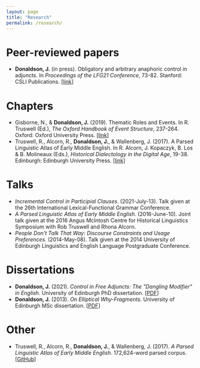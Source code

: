 ```yaml
---
layout: page
title: "Research"
permalink: /research/
---
```


# Peer-reviewed papers

* **Donaldson, J.** (in press). Obligatory and arbitrary anaphoric control in adjuncts. In _Proceedings of the LFG21 Conference_, 73-82. Stanford: CSLI Publications. \[[link](https://web.stanford.edu/group/cslipublications/cslipublications/LFG/LFG-2021/lfg2021-donaldson.pdf)\]

# Chapters

* Gisborne, N., & **Donaldson, J.** (2019). Thematic Roles and Events. In R. Truswell (Ed.), _The Oxford Handbook of Event Structure_, 237-264. Oxford: Oxford University Press. \[[link](https://www.oxfordhandbooks.com/view/10.1093/oxfordhb/9780199685318.001.0001/oxfordhb-9780199685318-e-30)\]
* Truswell, R., Alcorn, R., **Donaldson, J.**, & Wallenberg, J. (2017). A Parsed Linguistic Atlas of Early Middle English. In R. Alcorn, J. Kopaczyk, B. Los & B. Molineaux (Eds.), _Historical Dialectology in the Digital Age_, 19-38. Edinburgh: Edinburgh University Press. \[[link](https://edinburghuniversitypress.com/book-historical-dialectology-in-the-digital-age.html)\]

# Talks

* _Incremental Control in Participial Clauses_. (2021-July-13).  Talk given at the 26th International Lexical-Functional Grammar Conference.
* _A Parsed Linguistic Atlas of Early Middle English_. (2016-June-10).  Joint talk given at the 2016 Angus McIntosh Centre for Historical Linguistics Symposium with Rob Truswell and Rhona Alcorn.
* _People Don't Talk That Way: Discourse Constraints and Usage Preferences_. (2014-May-08). Talk given at the 2014 University of Edinburgh Linguistics and English Language Postgraduate Conference.

# Dissertations

* **Donaldson, J.** (2021). _Control in Free Adjuncts: The "Dangling Modifier" in English_. University of Edinburgh PhD dissertation. \[[PDF](https://era.ed.ac.uk/handle/1842/37779)\]
* **Donaldson, J.** (2013). _On Elliptical Why-Fragments_. University of Edinburgh MSc dissertation. \[[PDF](https://era.ed.ac.uk/handle/1842/8641)\]

# Other

* Truswell, R., Alcorn, R., **Donaldson, J.**, & Wallenberg, J. (2017). _A Parsed Linguistic Atlas of Early Middle English_. 172,624-word parsed corpus. \[[GitHub](https://github.com/rtruswell/PLAEME_current)\]

